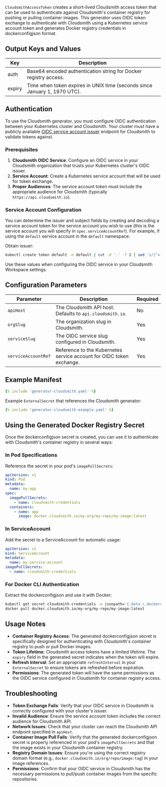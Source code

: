 `CloudsmithAccessToken` creates a short-lived Cloudsmith access token that can be used to authenticate against Cloudsmith's container registry for pushing or pulling container images. This generator uses OIDC token exchange to authenticate with Cloudsmith using a Kubernetes service account token and generates Docker registry credentials in dockerconfigjson format.

## Output Keys and Values

| Key        | Description                                                                    |
| ---------- | ------------------------------------------------------------------------------ |
| auth       | Base64 encoded authentication string for Docker registry access.              |
| expiry     | Time when token expires in UNIX time (seconds since January 1, 1970 UTC).    |

## Authentication

To use the Cloudsmith generator, you must configure OIDC authentication between your Kubernetes cluster and Cloudsmith. Your cluster must have a publicly available [OIDC service account issuer](https://kubernetes.io/docs/tasks/configure-pod-container/configure-service-account/#service-account-issuer-discovery) endpoint for Cloudsmith to validate tokens against.

### Prerequisites

1. **Cloudsmith OIDC Service**: Configure an OIDC service in your Cloudsmith organization that trusts your Kubernetes cluster's OIDC issuer.
2. **Service Account**: Create a Kubernetes service account that will be used for token exchange.
3. **Proper Audiences**: The service account token must include the appropriate audience for Cloudsmith (typically `https://api.cloudsmith.io`).

### Service Account Configuration

You can determine the issuer and subject fields by creating and decoding a service account token for the service account you wish to use (this is the service account you will specify in `spec.serviceAccountRef`). For example, if using the `default` service account in the `default` namespace:

Obtain issuer:

```bash
kubectl create token default -n default | cut -d '.' -f 2 | sed 's/[^=]$/&==/' | base64 -d | jq -r '.iss'
```

Use these values when configuring the OIDC service in your Cloudsmith Workspace settings.

## Configuration Parameters

| Parameter           | Description                                                              | Required |
| ------------------- | ------------------------------------------------------------------------ | -------- |
| `apiHost`          | The Cloudsmith API host. Defaults to `api.cloudsmith.io`.               | No       |
| `orgSlug`          | The organization slug in Cloudsmith.                                    | Yes      |
| `serviceSlug`      | The OIDC service slug configured in Cloudsmith.                         | Yes      |
| `serviceAccountRef` | Reference to the Kubernetes service account for OIDC token exchange.    | Yes      |

## Example Manifest

```yaml
{% include 'generator-cloudsmith.yaml' %}
```

Example `ExternalSecret` that references the Cloudsmith generator:

```yaml
{% include 'generator-cloudsmith-example.yaml' %}
```

## Using the Generated Docker Registry Secret

Once the dockerconfigjson secret is created, you can use it to authenticate with Cloudsmith's container registry in several ways:

### In Pod Specifications

Reference the secret in your pod's `imagePullSecrets`:

```yaml
apiVersion: v1
kind: Pod
metadata:
  name: my-app
spec:
  imagePullSecrets:
    - name: cloudsmith-credentials
  containers:
    - name: app
      image: docker.cloudsmith.io/my-org/my-repo/my-image:latest
```

### In ServiceAccount

Add the secret to a ServiceAccount for automatic usage:

```yaml
apiVersion: v1
kind: ServiceAccount
metadata:
  name: my-service-account
imagePullSecrets:
  - name: cloudsmith-credentials
```

### For Docker CLI Authentication

Extract the dockerconfigjson and use it with Docker:

```bash
kubectl get secret cloudsmith-credentials -o jsonpath='{.data.\.dockerconfigjson}' | base64 -d > ~/.docker/config.json
docker pull docker.cloudsmith.io/my-org/my-repo/my-image:latest
```

## Usage Notes

- **Container Registry Access**: The generated dockerconfigjson secret is specifically designed for authenticating with Cloudsmith's container registry to push or pull Docker images.
- **Token Lifetime**: Cloudsmith access tokens have a limited lifetime. The `expiry` field in the generated secret indicates when the token will expire.
- **Refresh Interval**: Set an appropriate `refreshInterval` in your `ExternalSecret` to ensure tokens are refreshed before expiration.
- **Permissions**: The generated token will have the same permissions as the OIDC service configured in Cloudsmith for container registry access.

## Troubleshooting

- **Token Exchange Fails**: Verify that your OIDC service in Cloudsmith is correctly configured with your cluster's issuer.
- **Invalid Audience**: Ensure the service account token includes the correct audience for Cloudsmith API.
- **Network Issues**: Check that your cluster can reach the Cloudsmith API endpoint specified in `apiHost`.
- **Container Image Pull Fails**: Verify that the generated dockerconfigjson secret is properly referenced in your pod's `imagePullSecrets` and that the image exists in your Cloudsmith container registry.
- **Registry Domain Issues**: Ensure you're using the correct registry domain format (e.g., `docker.cloudsmith.io/org/repo/image:tag`) in your image references.
- **Permissions**: Confirm that your OIDC service in Cloudsmith has the necessary permissions to pull/push container images from the specific repositories.
